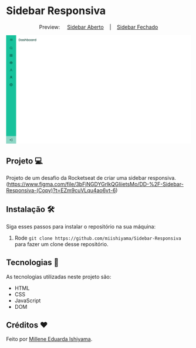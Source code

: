 # Sidebar Responsiva

<p align="center">
  Preview:
    &nbsp;&nbsp;&nbsp;
  <a href="./preview/Sidebar-Responsiva-Aberto.png">Sidebar Aberto</a>
    &nbsp;&nbsp;&nbsp;|&nbsp;&nbsp;&nbsp;
  <a href="./preview/Sidebar-Responsiva-Fechado.png">Sidebar Fechado</a>
</p>

![preview](./preview/Sidebar-Responsiva-Fechado.png)

## Projeto 💻
Projeto de um desafio da Rocketseat de criar uma sidebar responsiva. <br>
(https://www.figma.com/file/3bFjNGDYGrlkQGliietsMo/DD-%2F-Sidebar-Responsiva-(Copy)?t=EZm9cuVLqu4ao6vt-6)

## Instalação 🛠
Siga esses passos para instalar o repositório na sua máquina:
1. Rode `git clone https://github.com/miishiyama/Sidebar-Responsiva` para fazer um clone desse repositório.

## Tecnologias 🚀
As tecnologias utilizadas neste projeto são:
- HTML
- CSS
- JavaScript
- DOM

## Créditos ❤️
Feito por [Millene Eduarda Ishiyama](https://github.com/miishiyama/).
